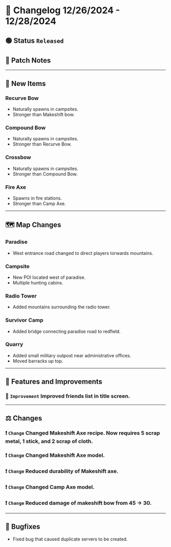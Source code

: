 # :bookmark_tabs:  Changelog 12/26/2024 - 12/28/2024

## :green_circle: Status `Released`

## :speech_balloon: Patch Notes

________

## :gun: New Items

### Recurve Bow
- Naturally spawns in campsites.
- Stronger than Makeshift bow.

### Compound Bow
- Naturally spawns in campsites.
- Stronger than Recurve Bow.

### Crossbow
- Naturally spawns in campsites.
- Stronger than Compound Bow.

### Fire Axe
- Spawns in fire stations.
- Stronger than Camp Axe.

________

## 🗺️ Map Changes

### Paradise
- West entrance road changed to direct players torwards mountains.

### Campsite
- New POI located west of paradise.
- Multiple hunting cabins.

### Radio Tower
- Added mountains surrounding the radio tower.

### Survivor Camp
- Added bridge connecting paradise road to redfield.

### Quarry
- Added small military outpost near administrative offices.
- Moved barracks up top.

________

## :loudspeaker: Features and Improvements

### :arrow_up_small: `Improvement` Improved friends list in title screen.

________

## :balance_scale: Changes

### :exclamation: `Change` Changed Makeshift Axe recipe. Now requires 5 scrap metal, 1 stick, and 2 scrap of cloth.

### :exclamation: `Change` Changed Makeshift Axe model.

### :exclamation: `Change` Reduced durability of Makeshift axe.

### :exclamation: `Change` Changed Camp Axe model.

### :exclamation: `Change` Reduced damage of makeshift bow from 45 -> 30.

________

## :bug: Bugfixes
- Fixed bug that caused duplicate servers to be created.